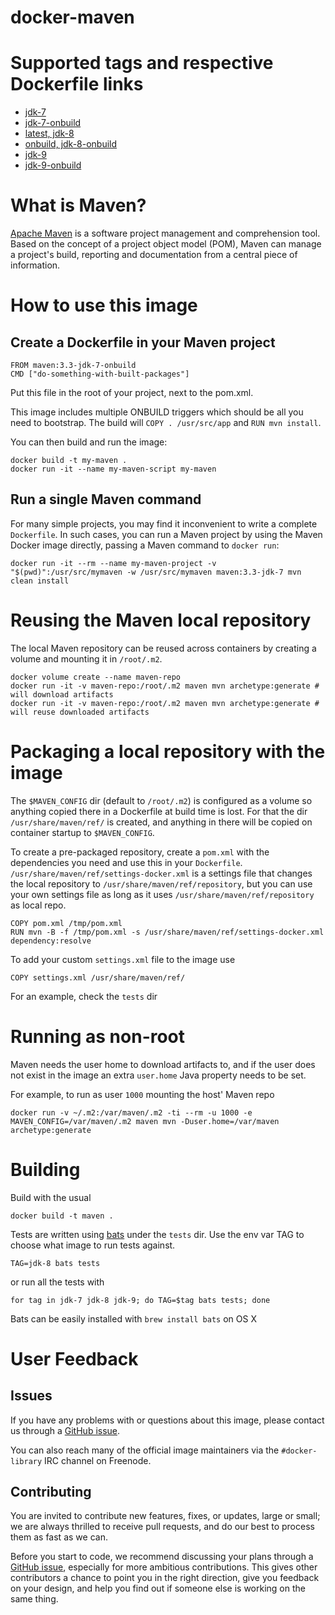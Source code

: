 docker-maven
============

# Supported tags and respective Dockerfile links

* [jdk-7](https://github.com/carlossg/docker-maven/blob/master/jdk-7/Dockerfile)
* [jdk-7-onbuild](https://github.com/carlossg/docker-maven/blob/master/jdk-7/onbuild/Dockerfile)
* [latest, jdk-8](https://github.com/carlossg/docker-maven/blob/master/jdk-8/Dockerfile)
* [onbuild, jdk-8-onbuild](https://github.com/carlossg/docker-maven/blob/master/jdk-8/onbuild/Dockerfile)
* [jdk-9](https://github.com/carlossg/docker-maven/blob/master/jdk-9/Dockerfile)
* [jdk-9-onbuild](https://github.com/carlossg/docker-maven/blob/master/jdk-9/onbuild/Dockerfile)

# What is Maven?

[Apache Maven](http://maven.apache.org) is a software project management and comprehension tool.
Based on the concept of a project object model (POM),
Maven can manage a project's build,
reporting and documentation from a central piece of information.


# How to use this image

## Create a Dockerfile in your Maven project

    FROM maven:3.3-jdk-7-onbuild
    CMD ["do-something-with-built-packages"]

Put this file in the root of your project, next to the pom.xml.

This image includes multiple ONBUILD triggers which should be all you need to bootstrap.
The build will `COPY . /usr/src/app` and `RUN mvn install`.

You can then build and run the image:

    docker build -t my-maven .
    docker run -it --name my-maven-script my-maven


## Run a single Maven command

For many simple projects, you may find it inconvenient to write a complete `Dockerfile`.
In such cases, you can run a Maven project by using the Maven Docker image directly,
passing a Maven command to `docker run`:

    docker run -it --rm --name my-maven-project -v "$(pwd)":/usr/src/mymaven -w /usr/src/mymaven maven:3.3-jdk-7 mvn clean install


# Reusing the Maven local repository

The local Maven repository can be reused across containers by creating a volume and mounting it in `/root/.m2`.

    docker volume create --name maven-repo
    docker run -it -v maven-repo:/root/.m2 maven mvn archetype:generate # will download artifacts
    docker run -it -v maven-repo:/root/.m2 maven mvn archetype:generate # will reuse downloaded artifacts

# Packaging a local repository with the image

The `$MAVEN_CONFIG` dir (default to `/root/.m2`) is configured as a volume so anything copied there in a Dockerfile at build time is lost.
For that the dir `/usr/share/maven/ref/` is created, and anything in there will be copied on container startup to `$MAVEN_CONFIG`.

To create a pre-packaged repository, create a `pom.xml` with the dependencies you need and use this in your `Dockerfile`.
`/usr/share/maven/ref/settings-docker.xml` is a settings file that changes the local repository to `/usr/share/maven/ref/repository`,
but you can use your own settings file as long as it uses `/usr/share/maven/ref/repository` as local repo.

    COPY pom.xml /tmp/pom.xml
    RUN mvn -B -f /tmp/pom.xml -s /usr/share/maven/ref/settings-docker.xml dependency:resolve

To add your custom `settings.xml` file to the image use

    COPY settings.xml /usr/share/maven/ref/

For an example, check the `tests` dir

# Running as non-root

Maven needs the user home to download artifacts to, and if the user does not exist in the image an extra
`user.home` Java property needs to be set.

For example, to run as user `1000` mounting the host' Maven repo

    docker run -v ~/.m2:/var/maven/.m2 -ti --rm -u 1000 -e MAVEN_CONFIG=/var/maven/.m2 maven mvn -Duser.home=/var/maven archetype:generate

# Building

Build with the usual

    docker build -t maven .

Tests are written using [bats](https://github.com/sstephenson/bats) under the `tests` dir.
Use the env var TAG to choose what image to run tests against.

    TAG=jdk-8 bats tests

or run all the tests with

    for tag in jdk-7 jdk-8 jdk-9; do TAG=$tag bats tests; done

Bats can be easily installed with `brew install bats` on OS X


# User Feedback

## Issues

If you have any problems with or questions about this image, please contact us
through a [GitHub issue](https://github.com/carlossg/docker-maven/issues).

You can also reach many of the official image maintainers via the `#docker-library` IRC channel on Freenode.

## Contributing

You are invited to contribute new features, fixes, or updates, large or small; we are always thrilled to receive pull requests, and do our best to process them as fast as we can.

Before you start to code, we recommend discussing your plans through a [GitHub issue](https://github.com/carlossg/docker-maven/issues),
especially for more ambitious contributions.
This gives other contributors a chance to point you in the right direction,
give you feedback on your design, and help you find out if someone else is working on the same thing.
